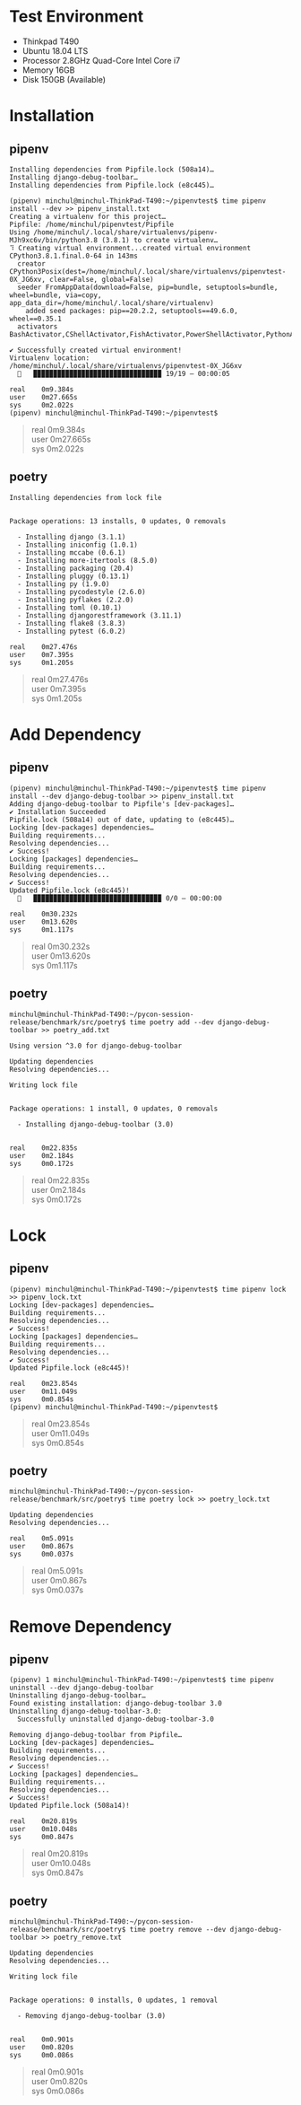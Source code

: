# Test Environment

 - Thinkpad T490
 - Ubuntu 18.04 LTS
 - Processor 2.8GHz  Quad-Core Intel Core i7
 - Memory 16GB 
 - Disk 150GB (Available)

# Installation

## pipenv

```
Installing dependencies from Pipfile.lock (508a14)…
Installing django-debug-toolbar…
Installing dependencies from Pipfile.lock (e8c445)…

(pipenv) minchul@minchul-ThinkPad-T490:~/pipenvtest$ time pipenv install --dev >> pipenv_install.txt
Creating a virtualenv for this project…
Pipfile: /home/minchul/pipenvtest/Pipfile
Using /home/minchul/.local/share/virtualenvs/pipenv-MJh9xc6v/bin/python3.8 (3.8.1) to create virtualenv…
⠹ Creating virtual environment...created virtual environment CPython3.8.1.final.0-64 in 143ms
  creator CPython3Posix(dest=/home/minchul/.local/share/virtualenvs/pipenvtest-0X_JG6xv, clear=False, global=False)
  seeder FromAppData(download=False, pip=bundle, setuptools=bundle, wheel=bundle, via=copy, app_data_dir=/home/minchul/.local/share/virtualenv)
    added seed packages: pip==20.2.2, setuptools==49.6.0, wheel==0.35.1
  activators BashActivator,CShellActivator,FishActivator,PowerShellActivator,PythonActivator,XonshActivator

✔ Successfully created virtual environment! 
Virtualenv location: /home/minchul/.local/share/virtualenvs/pipenvtest-0X_JG6xv
  🐍   ▉▉▉▉▉▉▉▉▉▉▉▉▉▉▉▉▉▉▉▉▉▉▉▉▉▉▉▉▉▉▉▉ 19/19 — 00:00:05

real    0m9.384s
user    0m27.665s
sys     0m2.022s
(pipenv) minchul@minchul-ThinkPad-T490:~/pipenvtest$ 
```

> real    0m9.384s  
user    0m27.665s  
sys     0m2.022s


## poetry

```
Installing dependencies from lock file


Package operations: 13 installs, 0 updates, 0 removals

  - Installing django (3.1.1)
  - Installing iniconfig (1.0.1)
  - Installing mccabe (0.6.1)
  - Installing more-itertools (8.5.0)
  - Installing packaging (20.4)
  - Installing pluggy (0.13.1)
  - Installing py (1.9.0)
  - Installing pycodestyle (2.6.0)
  - Installing pyflakes (2.2.0)
  - Installing toml (0.10.1)
  - Installing djangorestframework (3.11.1)
  - Installing flake8 (3.8.3)
  - Installing pytest (6.0.2)

real    0m27.476s
user    0m7.395s
sys     0m1.205s

```

> real    0m27.476s  
user    0m7.395s  
sys     0m1.205s

# Add Dependency

## pipenv

```
(pipenv) minchul@minchul-ThinkPad-T490:~/pipenvtest$ time pipenv install --dev django-debug-toolbar >> pipenv_install.txt
Adding django-debug-toolbar to Pipfile's [dev-packages]…
✔ Installation Succeeded 
Pipfile.lock (508a14) out of date, updating to (e8c445)…
Locking [dev-packages] dependencies…
Building requirements...
Resolving dependencies...
✔ Success! 
Locking [packages] dependencies…
Building requirements...
Resolving dependencies...
✔ Success! 
Updated Pipfile.lock (e8c445)!
  🐍   ▉▉▉▉▉▉▉▉▉▉▉▉▉▉▉▉▉▉▉▉▉▉▉▉▉▉▉▉▉▉▉▉ 0/0 — 00:00:00

real    0m30.232s
user    0m13.620s
sys     0m1.117s

```

> real    0m30.232s  
user    0m13.620s  
sys     0m1.117s


## poetry

```
minchul@minchul-ThinkPad-T490:~/pycon-session-release/benchmark/src/poetry$ time poetry add --dev django-debug-toolbar >> poetry_add.txt

Using version ^3.0 for django-debug-toolbar

Updating dependencies
Resolving dependencies...

Writing lock file


Package operations: 1 install, 0 updates, 0 removals

  - Installing django-debug-toolbar (3.0)


real    0m22.835s
user    0m2.184s
sys     0m0.172s
```

> real    0m22.835s  
user    0m2.184s  
sys     0m0.172s


# Lock

## pipenv

```
(pipenv) minchul@minchul-ThinkPad-T490:~/pipenvtest$ time pipenv lock >> pipenv_lock.txt
Locking [dev-packages] dependencies…
Building requirements...
Resolving dependencies...
✔ Success! 
Locking [packages] dependencies…
Building requirements...
Resolving dependencies...
✔ Success! 
Updated Pipfile.lock (e8c445)!

real    0m23.854s
user    0m11.049s
sys     0m0.854s
(pipenv) minchul@minchul-ThinkPad-T490:~/pipenvtest$ 

```

> real    0m23.854s  
user    0m11.049s  
sys     0m0.854s


## poetry

```
minchul@minchul-ThinkPad-T490:~/pycon-session-release/benchmark/src/poetry$ time poetry lock >> poetry_lock.txt

Updating dependencies
Resolving dependencies...

real    0m5.091s
user    0m0.867s
sys     0m0.037s
```

> real    0m5.091s  
user    0m0.867s  
sys     0m0.037s


# Remove Dependency

## pipenv

```
(pipenv) 1 minchul@minchul-ThinkPad-T490:~/pipenvtest$ time pipenv uninstall --dev django-debug-toolbar
Uninstalling django-debug-toolbar…
Found existing installation: django-debug-toolbar 3.0
Uninstalling django-debug-toolbar-3.0:
  Successfully uninstalled django-debug-toolbar-3.0

Removing django-debug-toolbar from Pipfile…
Locking [dev-packages] dependencies…
Building requirements...
Resolving dependencies...
✔ Success! 
Locking [packages] dependencies…
Building requirements...
Resolving dependencies...
✔ Success! 
Updated Pipfile.lock (508a14)!

real    0m20.819s
user    0m10.048s
sys     0m0.847s

```

> real    0m20.819s  
user    0m10.048s  
sys     0m0.847s


## poetry

```
minchul@minchul-ThinkPad-T490:~/pycon-session-release/benchmark/src/poetry$ time poetry remove --dev django-debug-toolbar >> poetry_remove.txt

Updating dependencies
Resolving dependencies...

Writing lock file


Package operations: 0 installs, 0 updates, 1 removal

  - Removing django-debug-toolbar (3.0)


real    0m0.901s
user    0m0.820s
sys     0m0.086s
```

> real    0m0.901s  
user    0m0.820s  
sys     0m0.086s
